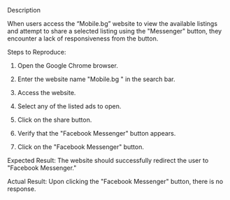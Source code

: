 Description

When users access the “Mobile.bg”  website to view the available listings and attempt to share a selected listing using the "Messenger" button, they encounter a lack of responsiveness from the button.

Steps to Reproduce:

1. Open the Google Chrome browser.

2. Enter the website name "Mobile.bg " in the search bar.

3. Access the website.

4. Select any of the listed ads to open.

5. Click on the share button.

6. Verify that the "Facebook Messenger" button appears.

7. Click on the "Facebook Messenger" button.

Expected Result:
The website should successfully redirect the user to "Facebook Messenger."

Actual Result:
Upon clicking the "Facebook Messenger" button, there is no response.

